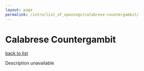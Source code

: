 ```yaml
---
layout: page
permalink: /intro/list_of_openings/calabrese-countergambit/
---
```


# Calabrese Countergambit

[back to list](../)

Description unavailable